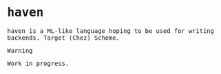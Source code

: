 <samp>

# haven

haven is a ML-like language hoping to be used for writing backends.
Target (Chez) Scheme.

> [!WARNING]
> Work in progress.